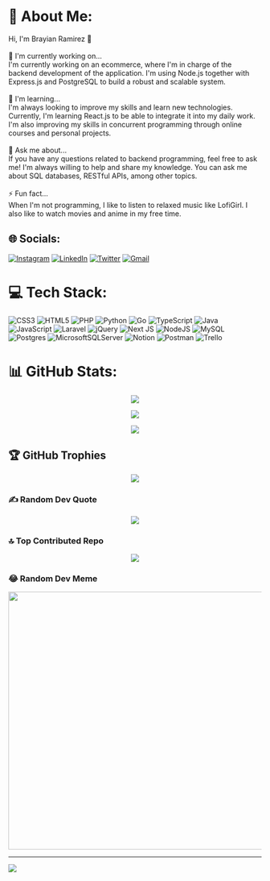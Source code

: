 # 💫 About Me:
Hi, I'm Brayian Ramirez 👋<br><br>🔭 I'm currently working on...<br>I'm currently working on an ecommerce, where I'm in charge of the backend development of the application. I'm using Node.js together with Express.js and PostgreSQL to build a robust and scalable system.<br><br>🌱 I'm learning...<br>I'm always looking to improve my skills and learn new technologies. Currently, I'm learning React.js to be able to integrate it into my daily work. I'm also improving my skills in concurrent programming through online courses and personal projects.<br><br>💬 Ask me about...<br>If you have any questions related to backend programming, feel free to ask me! I'm always willing to help and share my knowledge. You can ask me about SQL databases, RESTful APIs, among other topics.<br><br>⚡ Fun fact...<br>When I'm not programming, I like to listen to relaxed music like LofiGirl. I also like to watch movies and anime in my free time.<br>


## 🌐 Socials:
[![Instagram](https://img.shields.io/badge/Instagram-%23E4405F.svg?logo=Instagram&logoColor=white)](https://instagram.com/brayian.17ra) [![LinkedIn](https://img.shields.io/badge/LinkedIn-%230077B5.svg?logo=linkedin&logoColor=white)](https://linkedin.com/in/brayian-ramirez-aguayo ) [![Twitter](https://img.shields.io/badge/Twitter-%231DA1F2.svg?logo=Twitter&logoColor=white)](https://twitter.com/bramirezag) [![Gmail](https://img.shields.io/badge/Gmail-D14836?logo=gmail&logoColor=white)](mailto:bramirezag@gmail.com)

# 💻 Tech Stack:
![CSS3](https://img.shields.io/badge/css3-%231572B6.svg?style=for-the-badge&logo=css3&logoColor=white) ![HTML5](https://img.shields.io/badge/html5-%23E34F26.svg?style=for-the-badge&logo=html5&logoColor=white) ![PHP](https://img.shields.io/badge/php-%23777BB4.svg?style=for-the-badge&logo=php&logoColor=white) ![Python](https://img.shields.io/badge/python-3670A0?style=for-the-badge&logo=python&logoColor=ffdd54) ![Go](https://img.shields.io/badge/go-%2300ADD8.svg?style=for-the-badge&logo=go&logoColor=white) ![TypeScript](https://img.shields.io/badge/typescript-%23007ACC.svg?style=for-the-badge&logo=typescript&logoColor=white) ![Java](https://img.shields.io/badge/java-%23ED8B00.svg?style=for-the-badge&logo=java&logoColor=white) ![JavaScript](https://img.shields.io/badge/javascript-%23323330.svg?style=for-the-badge&logo=javascript&logoColor=%23F7DF1E) ![Laravel](https://img.shields.io/badge/laravel-%23FF2D20.svg?style=for-the-badge&logo=laravel&logoColor=white) ![jQuery](https://img.shields.io/badge/jquery-%230769AD.svg?style=for-the-badge&logo=jquery&logoColor=white) ![Next JS](https://img.shields.io/badge/Next-black?style=for-the-badge&logo=next.js&logoColor=white) ![NodeJS](https://img.shields.io/badge/node.js-6DA55F?style=for-the-badge&logo=node.js&logoColor=white) ![MySQL](https://img.shields.io/badge/mysql-%2300f.svg?style=for-the-badge&logo=mysql&logoColor=white) ![Postgres](https://img.shields.io/badge/postgres-%23316192.svg?style=for-the-badge&logo=postgresql&logoColor=white) ![MicrosoftSQLServer](https://img.shields.io/badge/Microsoft%20SQL%20Sever-CC2927?style=for-the-badge&logo=microsoft%20sql%20server&logoColor=white) ![Notion](https://img.shields.io/badge/Notion-%23000000.svg?style=for-the-badge&logo=notion&logoColor=white) ![Postman](https://img.shields.io/badge/Postman-FF6C37?style=for-the-badge&logo=postman&logoColor=white) ![Trello](https://img.shields.io/badge/Trello-%23026AA7.svg?style=for-the-badge&logo=Trello&logoColor=white)
# 📊 GitHub Stats:
<p align="center"><img src="https://github-readme-stats.vercel.app/api?username=Bramireza&theme=radical&hide_border=false&include_all_commits=true&count_private=true"/></p>
<p align="center"><img src="https://github-readme-streak-stats.herokuapp.com/?user=Bramireza&theme=radical&hide_border=false"/></p>
<p align="center"><img src="https://github-readme-stats.vercel.app/api/top-langs/?username=Bramireza&theme=radical&hide_border=false&include_all_commits=true&count_private=true&layout=compact"/></p>

## 🏆 GitHub Trophies
<p align="center"><img src="https://github-profile-trophy.vercel.app/?username=Bramireza&theme=radical&no-frame=false&no-bg=true&margin-w=4"/></p>

### ✍️ Random Dev Quote
<p align="center"><img src="https://quotes-github-readme.vercel.app/api?type=horizontal&theme=radical"/></p>

### 🔝 Top Contributed Repo
<p align="center"><img src="https://github-contributor-stats.vercel.app/api?username=Bramireza&limit=5&theme=radical&combine_all_yearly_contributions=true"/></p>

### 😂 Random Dev Meme
<p align="center"><img src="https://rm.up.railway.app/" width="512px"/></p>

---
[![](https://visitcount.itsvg.in/api?id=Bramireza&icon=0&color=12)](https://visitcount.itsvg.in)

<!-- Proudly created with GPRM ( https://gprm.itsvg.in ) -->
